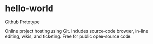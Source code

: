 # hello-world
Github Prototype

Online project hosting using Git. Includes source-code browser, in-line editing, wikis, and ticketing. Free for public open-source code.
